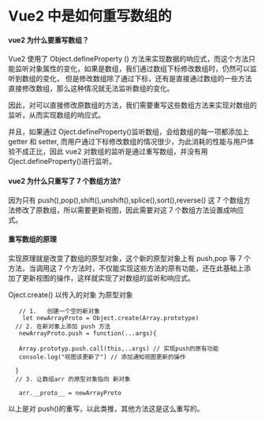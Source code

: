 # Vue2 中是如何重写数组的

#### vue2 为什么要重写数组？

Vue2 使用了 Object.defineProperty () 方法来实现数据的响应式，而这个方法只能监听对象属性的变化，如果是数组，我们通过数组下标修改数组时，仍然可以监听到数组的变化，
但是修改数组除了通过下标，还有是直接通过数组的一些方法直接修改数组，那么这种情况就无法监听数组的变化。

因此，对可以直接修改原数组的方法，我们需要重写这些数组方法来实现对数组的监听，从而实现数组的响应式。

并且，如果通过 Oject.defineProperty()监听数组，会给数组的每一项都添加上 getter 和 setter, 而用户通过下标修改数组的情况很少，为此消耗的性能与用户体验不成正比，因此 vue2 对数组的监听是通过重写数组，并没有用 Oject.defineProperty()进行监听。

#### vue2 为什么只重写了 7 个数组方法?

因为只有 push(),pop(),shift(),unshift(),splice(),sort(),reverse() 这 7 个数组方法修改了原数组，所以需要更新视图，因此需要对这 7 个数组方法设置成响应式。

#### 重写数组的原理

实现原理就是改变了数组的原型对象，这个新的原型对象上有 push,pop 等 7 个方法，当调用这 7 个方法时，不仅能实现这些方法的原有功能，还在此基础上添加了更新视图的操作，这样就实现了对数组的监听和响应式。

Oject.create() 以传入的对象 为原型对象

```
   // 1.   创建一个空的新对象
    let newArrayProto = Object.create(Array.prototype)
  // 2. 在新对象上添加 push 方法
   newArrayProto.push = function(...args){

   Array.prototyp.push.call(this,..args) // 实现push的原有功能
   console.log("视图该更新了") // 添加通知视图更新的操作

  }
  // 3. 让数组arr 的原型对象指向 新对象
  
   arr.__proto__ = newArrayProto

```

以上是对 push()的重写，以此类推，其他方法这是这么重写的。
